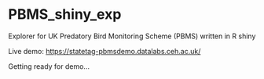 # PBMS_shiny_exp
Explorer for UK Predatory Bird Monitoring Scheme (PBMS) written in R shiny

Live demo: https://statetag-pbmsdemo.datalabs.ceh.ac.uk/

Getting ready for demo...
